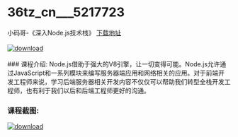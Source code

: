 # 36tz_cn___5217723
小码哥-《深入Node.js技术栈》
[下载地址](http://www.36tz.cn/article/5217723 "下载地址")
<br/></br>[![download](http://36tz.cn/muke_img/2021_01_1-73-300x155.png "下载地址")](http://www.36tz.cn/article/5217723 "下载地址")
<br/></br>### 课程介绍:
Node.js借助于强大的V8引擎，让一切变得可能。Node.js允许通过JavaScript和一系列模块来编写服务器端应用和网络相关的应用。对于前端开发工程师来说，学习后端服务器相关开发内容不仅仅可以帮助我们转型全栈开发工程师，也有利于我们以后和后端工程师更好的沟通。

### 课程截图:
[![download](http://36tz.cn/muke_img/2021_01_2-87.png "下载地址")](http://www.36tz.cn/article/5217723 "下载地址")
